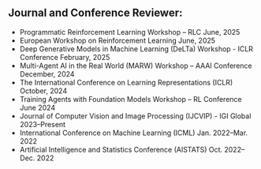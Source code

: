 **Journal and Conference Reviewer:**
----------------------------------------------------------------------------------------------------------------------------------------
- Programmatic Reinforcement Learning Workshop – RLC June, 2025
- European Workshop on Reinforcement Learning June, 2025
- Deep Generative Models in Machine Learning (DeLTa) Workshop - ICLR Conference February, 2025
- Multi-Agent AI in the Real World (MARW) Workshop – AAAI Conference December, 2024
- The International Conference on Learning Representations (ICLR) October, 2024
- Training Agents with Foundation Models Workshop – RL Conference June 2024
- Journal of Computer Vision and Image Processing (IJCVIP) - IGI Global 2023–Present
- International Conference on Machine Learning (ICML) Jan. 2022–Mar. 2022
- Artificial Intelligence and Statistics Conference (AISTATS) Oct. 2022–Dec. 2022